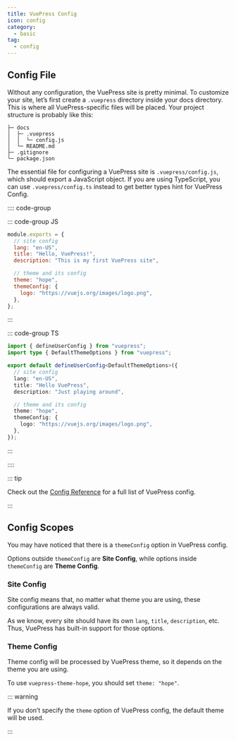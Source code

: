 ```yaml
---
title: VuePress Config
icon: config
category:
  - basic
tag:
  - config
---
```


## Config File

Without any configuration, the VuePress site is pretty minimal. To customize your site, let’s first create a `.vuepress` directory inside your docs directory. This is where all VuePress-specific files will be placed. Your project structure is probably like this:

```
├─ docs
│  ├─ .vuepress
│  │  └─ config.js
│  └─ README.md
├─ .gitignore
└─ package.json
```

The essential file for configuring a VuePress site is `.vuepress/config.js`, which should export a JavaScript object. If you are using TypeScript, you can use `.vuepress/config.ts` instead to get better types hint for VuePress Config.

:::: code-group

::: code-group JS

```js
module.exports = {
  // site config
  lang: "en-US",
  title: "Hello, VuePress!",
  description: "This is my first VuePress site",

  // theme and its config
  theme: "hope",
  themeConfig: {
    logo: "https://vuejs.org/images/logo.png",
  },
};
```

:::

::: code-group TS

```ts
import { defineUserConfig } from "vuepress";
import type { DefaultThemeOptions } from "vuepress";

export default defineUserConfig<DefaultThemeOptions>({
  // site config
  lang: "en-US",
  title: "Hello VuePress",
  description: "Just playing around",

  // theme and its config
  theme: "hope",
  themeConfig: {
    logo: "https://vuejs.org/images/logo.png",
  },
});
```

:::

::::

::: tip

Check out the [Config Reference](https://v2.vuepress.vuejs.org/reference/config.md) for a full list of VuePress config.

:::

## Config Scopes

You may have noticed that there is a `themeConfig` option in VuePress config.

Options outside `themeConfig` are **Site Config**, while options inside `themeConfig` are **Theme Config**.

### Site Config

Site config means that, no matter what theme you are using, these configurations are always valid.

As we know, every site should have its own `lang`, `title`, `description`, etc. Thus, VuePress has built-in support for those options.

### Theme Config

Theme config will be processed by VuePress theme, so it depends on the theme you are using.

To use `vuepress-theme-hope`, you should set `theme: "hope"`.

::: warning

If you don’t specify the `theme` option of VuePress config, the default theme will be used.

:::
